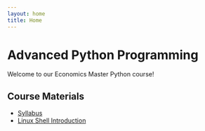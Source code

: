 ```yaml
---
layout: home
title: Home
---
```


# Advanced Python Programming
Welcome to our Economics Master Python course!

## Course Materials
- [Syllabus](syllabus.md)
- [Linux Shell Introduction](shell-intro.md)
